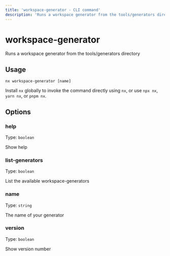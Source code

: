 ```yaml
---
title: 'workspace-generator - CLI command'
description: 'Runs a workspace generator from the tools/generators directory'
---
```


# workspace-generator

Runs a workspace generator from the tools/generators directory

## Usage

```shell
nx workspace-generator [name]
```

Install `nx` globally to invoke the command directly using `nx`, or use `npx nx`, `yarn nx`, or `pnpm nx`.

## Options

### help

Type: `boolean`

Show help

### list-generators

Type: `boolean`

List the available workspace-generators

### name

Type: `string`

The name of your generator

### version

Type: `boolean`

Show version number
